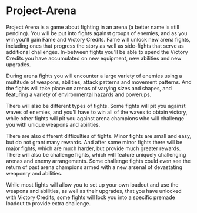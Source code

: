 # Project-Arena
Project Arena is a game about fighting in an arena (a better name is still pending). You will be put into fights against groups of enemies, and as you win you'll gain Fame and Victory Credits. Fame will unlock new arena fights, including ones that progress the story as well as side-fights that serve as additional challenges. In-between fights you'll be able to spend the Victory Credits you have accumulated on new equipment, new abilities and new upgrades.

During arena fights you will encounter a large variety of enemies using a multitude of weapons, abilities, attack patterns and movement patterns. And the fights will take place on arenas of varying sizes and shapes, and featuring a variety of environmental hazards and powerups.

There will also be different types of fights. Some fights will pit you against waves of enemies, and you'll have to win all of the waves to obtain victory, while other fights will pit you against arena champions who will challenge you with unique weapons and abilities.

There are also different difficulties of fights. Minor fights are small and easy, but do not grant many rewards. And after some minor fights there will be major fights, which are much harder, but provide much greater rewards. There will also be challenge fights, which will feature uniquely challenging arenas and enemy arrangements. Some challenge fights could even see the return of past arena champions armed with a new arsenal of devastating weaponry and abilities.

While most fights will allow you to set up your own loadout and use the weapons and abilities, as well as their upgrades, that you have unlocked with Victory Credits, some fights will lock you into a specific premade loadout to provide extra challenge.
